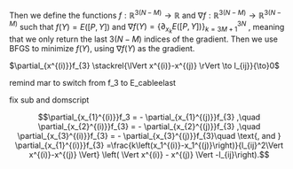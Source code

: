 Then we define the functions $f: \mathbb{R}^{3(N-M)}\to \mathbb{R}$ and $\nabla f: \mathbb{R}^{3(N-M)}\to\mathbb{R}^{3(N-M)}$ such that $f(Y)=E(\left[P,Y  \right])$ and $\nabla f(Y)=\{\partial_{x_{k}} E(\left[P,Y \right]) \}_{k=3M+1}^{3N}$ , meaning that we only return the last $3(N-M)$ indices of the gradient. Then we use BFGS to minimize $f(Y)$, using $\nabla f(Y)$ as the gradient.


$\partial_{x^{(i)}}f_{3} \stackrel{\lVert x^{(i)}-x^{(j)} \rVert \to l_{ij}}{\to}0$


remind mar to switch from f_3 to E_cableelast

fix sub and domscript

$$\partial_{x_{1}^{(i)}}f_3  = - \partial_{x_{1}^{(j)}}f_{3} ,\quad 
    \partial_{x_{2}^{(i)}}f_{3} = - \partial_{x_{2}^{(j)}}f_{3} ,\quad 
    \partial_{x_{3}^{(i)}}f_{3} = - \partial_{x_{3}^{(j)}}f_{3}\quad \text{, and }
     \partial_{x_{1}^{(i)}}f_{3} =\frac{k\left(x_1^{(i)}-x_1^{(j)}\right)}{l_{ij}^2\Vert x^{(i)}-x^{(j)} \Vert} \left( \Vert x^{(i)} - x^{(j)} \Vert -l_{ij}\right).$$